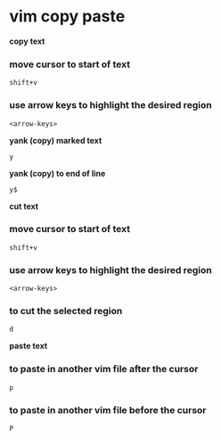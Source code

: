# vim copy paste

**copy text**

### move cursor to start of text

    shift+v

 ### use arrow keys to highlight the desired region

    <arrow-keys>

**yank (copy) marked text**

    y

**yank (copy) to end of line**

    y$

**cut text**

### move cursor to start of text

    shift+v

 ### use arrow keys to highlight the desired region

    <arrow-keys>

### to cut the selected region

    d

**paste text**

### to paste in another vim file after the cursor

    p

### to paste in another vim file before the cursor

    P
